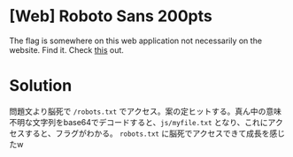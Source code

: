 # [Web] Roboto Sans 200pts
The flag is somewhere on this web application not necessarily on the website. Find it.
Check [this](http://saturn.picoctf.net:64710/) out.
# Solution
問題文より脳死で `/robots.txt` でアクセス。案の定ヒットする。真ん中の意味不明な文字列をbase64でデコードすると、`js/myfile.txt` となり、これにアクセスすると、フラグがわかる。
`robots.txt` に脳死でアクセスできて成長を感じたw